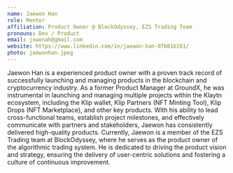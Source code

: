 ```yaml
---
name: Jaewon Han
role: Mentor
affiliation: Product Owner @ BlockOdyssey, EZS Trading Team
pronouns: Dev / Product
email: jxwonah@gmail.com
website: https://www.linkedin.com/in/jaewon-han-07b81b161/
photo: jaewonhan.jpeg
---
```


Jaewon Han is a experienced product owner with a proven track record of successfully launching and managing products in the blockchain and cryptocurrency industry. As a former Product Manager at GroundX, he was instrumental in launching and managing multiple projects within the Klaytn ecosystem, including the Klip wallet, Klip Partners (NFT Minting Tool), Klip Drops (NFT Marketplace), and other key products. With his ability to lead cross-functional teams, establish project milestones, and effectively communicate with partners and stakeholders, Jaewon has consistently delivered high-quality products. Currently, Jaewon is a member of the EZS Trading team at BlockOdyssey, where he serves as the product owner of the algorithmic trading system. He is dedicated to driving the product vision and strategy, ensuring the delivery of user-centric solutions and fostering a culture of continuous improvement.
